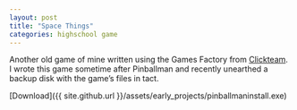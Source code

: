 ```yaml
---
layout: post
title: "Space Things"
categories: highschool game
---
```

Another old game of mine written using the Games Factory from [Clickteam](http://www.clickteam.com/).  I wrote this game sometime after Pinballman and recently unearthed a backup disk with the game’s files in tact.

[Download]({{ site.github.url }}/assets/early_projects/pinballmaninstall.exe)